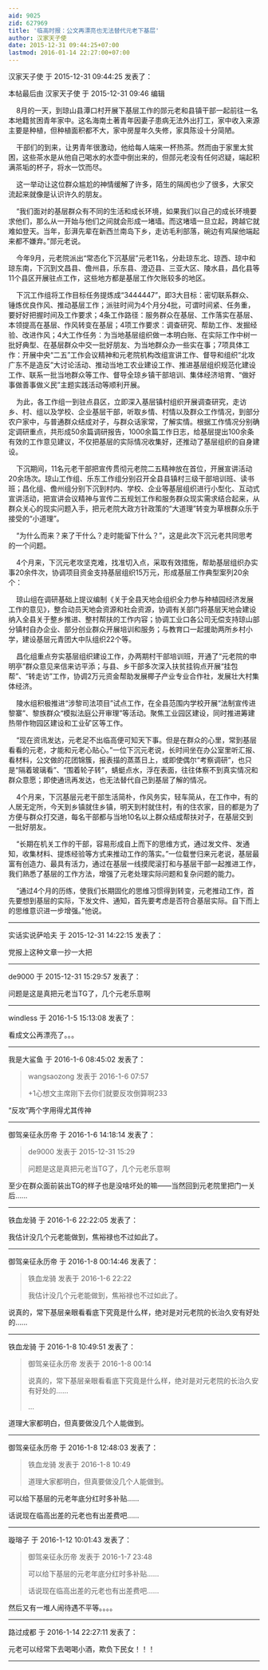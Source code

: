 ```yaml
---
aid: 9025
zid: 627969
title: '临高时报：公文再漂亮也无法替代元老下基层'
author: 汉家天子使
date: 2015-12-31 09:44:25+07:00
lastmod: 2016-01-14 22:27:00+07:00
---
```


汉家天子使 于 2015-12-31 09:44:25 发表了：

本帖最后由 汉家天子使 于 2015-12-31 09:46 编辑 



    8月的一天，到琼山县潭口村开展下基层工作的郧元老和县镇干部一起前往一名本地籍贫困青年家中。这名海南土著青年因妻子患病无法外出打工，家中收入来源主要是种植，但种植面积都不大，家中房屋年久失修，家具陈设十分简陋。



    干部们的到来，让男青年很激动，他给每人端来一杯热茶。然而由于家里太贫困，这些茶水是从他自己喝水的水壶中倒出来的，但郧元老没有任何迟疑，端起积满茶垢的杯子，将水一饮而尽。



    这一举动让这位群众尴尬的神情缓解了许多，陌生的隔阂也少了很多，大家交流起来就像是认识许久的朋友。



    “我们面对的基层群众有不同的生活和成长环境，如果我们以自己的成长环境要求他们，那么从一开始与他们之间就会形成一堵墙。而这堵墙一旦立起，跨越它就难如登天。当年，彭湃先辈在新西兰南岛下乡，走访毛利部落，碗边有鸡屎他端起来都不嫌弃。”郧元老说。



    今年9月，元老院派出“常态化下沉基层”元老11名，分赴琼东北、琼西、琼中和琼东南，下沉到文昌县、儋州县，乐东县、澄迈县、三亚大区、陵水县，昌化县等11个县区开展驻点工作，这些地方都是基层工作欠账较多的地区。



    下沉工作组将工作目标任务提炼成“3444447”，即3大目标：密切联系群众、锤炼优良作风、推动基层工作；派驻时间为4个月分4批，可谓时间紧、任务重，要好好把握时间及工作要求；4条工作路径：服务群众在基层、工作落实在基层、本领提高在基层、作风转变在基层；4项工作要求：调查研究、帮助工作、发掘经验、改进作风；4大工作任务：为当地基层组织做一本明白账、在实际工作中树一批好典型、在基层群众中交一批好朋友、为当地群众办一些实在事；7项具体工作：开展中央“二五”工作会议精神和元老院机构改组宣讲工作、督导和组织“北攻广东不是造反”大讨论活动、推动当地工农业建设工作、推进基层组织规范化建设工作、联系一批当地群众等工作、督导全琼乡镇干部培训、集体经济培育、“做好事做善事做义民”主题实践活动等顺利开展。



    为此，各工作组一到驻点县区，立即深入基层镇村组织开展调查研究，走访乡、村、组以及学校、企业基层干部，听取乡情、村情以及群众工作情况，到部分农户家中，与普通群众结成对子，与群众话家常，了解实情。根据工作情况分别确定调研重点，共形成50余篇调研报告，1000余篇工作日志，给基层提出100余条有效的工作意见建议，不仅把基层的实际情况收集好，还推动了基层组织的自身建设。



    下沉期间，11名元老干部把宣传贯彻元老院二五精神放在首位，开展宣讲活动20余场次。琼山工作组、乐东工作组分别召开全县县镇村三级干部培训班、读书班；昌化组、儋州组分别下沉到村内、学校、企业等基层组织进行小型化、互动式宣讲活动，把宣讲会议精神与宣传二五规划工作和服务群众现实需求结合起来，从群众关心的现实问题入手，把元老院大政方针政策的“大道理”转变为草根群众乐于接受的“小道理”。



    “为什么而来？来了干什么？走时能留下什么？”，这是此次下沉元老共同思考的一个问题。



    4个月来，下沉元老攻坚克难，找准切入点，采取有效措施，帮助基层组织办实事20余件次，协调项目资金支持基层组织15万元，形成基层工作典型案列20余个：



    琼山组在调研基础上提议编制《关于全县天地会组织全力参与种植园经济发展工作的意见》，整合动员天地会资源和社会资源，协调有关部门将基层天地会建设纳入全县关于整乡推进、整村帮扶的工作内容；协调工业口各公司无偿支持琼山部分镇村自办企业、部分创业群众开展培训和服务；与教育口一起援助两所乡村小学，建设基层元青团大中队组织22个等。



    昌化组重点夯实基层组织建设工作，办两期村干部培训班，开通了“元老院的申明亭”群众意见来信来访平添；与县、乡干部多次深入扶贫挂钩点开展“挂包帮”、“转走访”工作，协调2万元资金帮助发展椰子产业专业合作社，发展壮大村集体经济。



    陵水组积极推进“涉黎司法项目”试点工作，在全县范围内学校开展“法制宣传进黎寨”、黎族群众“模拟法庭公开审理”等活动。聚焦工业园区建设，同时推进筹建热带作物园区建设和工业矿区等工作。



    “现在资讯发达，元老足不出临高便可知天下事。但是在群众的心里，常到基层看看的元老，才能和元老心贴心。”一位下沉元老说，长时间坐在办公室里听汇报、看材料，公文做的花团锦簇，报表描的蒸蒸日上，或即使偶尔“考察调研”，也只是“隔着玻璃看”、“围着轮子转”，蜻蜓点水，浮在表面，往往体察不到真实情况和群众意愿；即使通讯再发达，也无法替代自己到基层了解的情况。



    4个月来，下沉基层元老干部生活简朴，作风务实，轻车简从，在工作中，有的人居无定所，今天到乡镇就住乡镇，明天到村就住村，有的住农家，目的都是为了方便与群众打交道，每名干部都与当地10名以上群众结成帮扶对子，在基层交到一批好朋友。



    “长期在机关工作的干部，容易形成自上而下的思维方式，通过发文件、发通知，收集材料、提炼经验等方式来推动工作的落实。”一位载誉归来元老说，基层最富有创造力、最具有活力，通过在基层一线摸爬滚打和与基层干部一起推进工作，我们熟悉了基层的工作方法，增强了元老处理实际问题和复杂问题的能力。



    “通过4个月的历练，使我们长期固化的思维习惯得到转变，元老推动工作，首先要想到基层的实际，下发文件、通知，首先要考虑是否符合基层实际。自下而上的思维意识进一步增强。”他说。

---------

实话实说萨哈夫 于 2015-12-31 14:22:15 发表了：

党报上这种文章一抄一大把

---------

de9000 于 2015-12-31 15:29:57 发表了：

问题是这是真把元老当TG了，几个元老乐意啊

---------

windless 于 2016-1-5 15:13:08 发表了：

看成文公再漂亮了。。。

---------

我是大鲨鱼 于 2016-1-6 08:45:02 发表了：

> wangsaozong 发表于 2016-1-6 07:57
> 
> +1心想文主席刚下去你们就要反攻倒算啊233



“反攻”两个字用得尤其传神

---------

御驾亲征永历帝 于 2016-1-6 14:18:14 发表了：

> de9000 发表于 2015-12-31 15:29
> 
> 问题是这是真把元老当TG了，几个元老乐意啊



至少在群众面前装出TG的样子也是没啥坏处的嘛——当然回到元老院里把门一关后……

---------

铁血龙骑 于 2016-1-6 22:22:05 发表了：

我估计没几个元老能做到，焦裕禄也不过如此了。

---------

御驾亲征永历帝 于 2016-1-8 00:14:46 发表了：

> 铁血龙骑 发表于 2016-1-6 22:22
> 
> 我估计没几个元老能做到，焦裕禄也不过如此了。



说真的，常下基层亲眼看看底下究竟是什么样，绝对是对元老院的长治久安有好处的……

---------

铁血龙骑 于 2016-1-8 10:49:51 发表了：

> 御驾亲征永历帝 发表于 2016-1-8 00:14
> 
> 说真的，常下基层亲眼看看底下究竟是什么样，绝对是对元老院的长治久安有好处的……
> 
> ...



道理大家都明白，但真要做没几个人能做到。

---------

御驾亲征永历帝 于 2016-1-8 12:48:03 发表了：

> 铁血龙骑 发表于 2016-1-8 10:49
> 
> 道理大家都明白，但真要做没几个人能做到。



可以给下基层的元老年底分红时多补贴……

话说现在临高出差的元老也有出差费吧……

---------

璇瑢子 于 2016-1-12 10:01:43 发表了：

> 御驾亲征永历帝 发表于 2016-1-7 23:48
> 
> 可以给下基层的元老年底分红时多补贴……
> 
> 话说现在临高出差的元老也有出差费吧……



然后又有一堆人闹待遇不平等。。。。

---------

路过成都 于 2016-1-14 22:27:11 发表了：

元老可以经常下去喝喝小酒，欺负下民女！！！

---------

